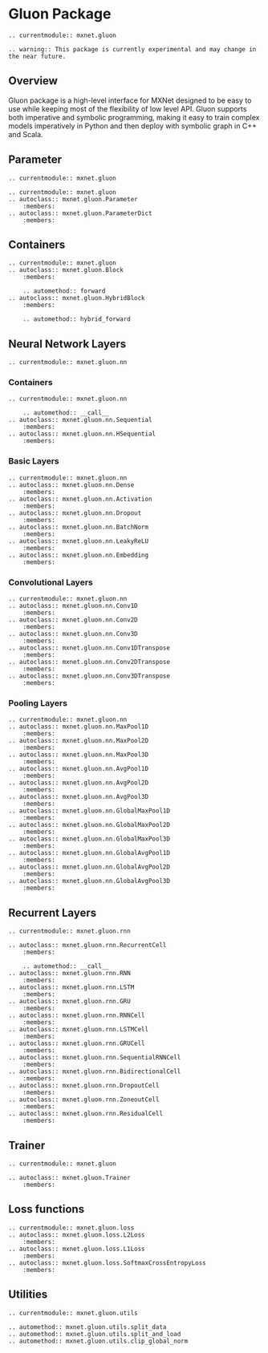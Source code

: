 # Gluon Package


```eval_rst
.. currentmodule:: mxnet.gluon
```

```eval_rst
.. warning:: This package is currently experimental and may change in the near future.
```

<script type="text/javascript" src='../../_static/js/auto_module_index.js'></script>

## Overview

Gluon package is a high-level interface for MXNet designed to be easy to use while
keeping most of the flexibility of low level API. Gluon supports both imperative
and symbolic programming, making it easy to train complex models imperatively
in Python and then deploy with symbolic graph in C++ and Scala.

## Parameter

```eval_rst
.. currentmodule:: mxnet.gluon
```


```eval_rst
.. currentmodule:: mxnet.gluon
.. autoclass:: mxnet.gluon.Parameter
    :members:
.. autoclass:: mxnet.gluon.ParameterDict
    :members:
```


## Containers

```eval_rst
.. currentmodule:: mxnet.gluon
.. autoclass:: mxnet.gluon.Block
    :members:

    .. automethod:: forward
.. autoclass:: mxnet.gluon.HybridBlock
    :members:

    .. automethod:: hybrid_forward
```

## Neural Network Layers

```eval_rst
.. currentmodule:: mxnet.gluon.nn
```

### Containers


```eval_rst
.. currentmodule:: mxnet.gluon.nn

    .. automethod:: __call__
.. autoclass:: mxnet.gluon.nn.Sequential
    :members:
.. autoclass:: mxnet.gluon.nn.HSequential
    :members:
```


### Basic Layers


```eval_rst
.. currentmodule:: mxnet.gluon.nn  
.. autoclass:: mxnet.gluon.nn.Dense
    :members:
.. autoclass:: mxnet.gluon.nn.Activation
    :members:
.. autoclass:: mxnet.gluon.nn.Dropout
    :members:
.. autoclass:: mxnet.gluon.nn.BatchNorm
    :members:
.. autoclass:: mxnet.gluon.nn.LeakyReLU
    :members:
.. autoclass:: mxnet.gluon.nn.Embedding
    :members:
```


### Convolutional Layers


```eval_rst
.. currentmodule:: mxnet.gluon.nn  
.. autoclass:: mxnet.gluon.nn.Conv1D
    :members:
.. autoclass:: mxnet.gluon.nn.Conv2D
    :members:
.. autoclass:: mxnet.gluon.nn.Conv3D
    :members:
.. autoclass:: mxnet.gluon.nn.Conv1DTranspose
    :members:
.. autoclass:: mxnet.gluon.nn.Conv2DTranspose
    :members:
.. autoclass:: mxnet.gluon.nn.Conv3DTranspose
    :members:
```



### Pooling Layers


```eval_rst
.. currentmodule:: mxnet.gluon.nn
.. autoclass:: mxnet.gluon.nn.MaxPool1D
    :members:
.. autoclass:: mxnet.gluon.nn.MaxPool2D
    :members:
.. autoclass:: mxnet.gluon.nn.MaxPool3D
    :members:
.. autoclass:: mxnet.gluon.nn.AvgPool1D
    :members:
.. autoclass:: mxnet.gluon.nn.AvgPool2D
    :members:
.. autoclass:: mxnet.gluon.nn.AvgPool3D
    :members:
.. autoclass:: mxnet.gluon.nn.GlobalMaxPool1D
    :members:
.. autoclass:: mxnet.gluon.nn.GlobalMaxPool2D
    :members:
.. autoclass:: mxnet.gluon.nn.GlobalMaxPool3D
    :members:
.. autoclass:: mxnet.gluon.nn.GlobalAvgPool1D
    :members:
.. autoclass:: mxnet.gluon.nn.GlobalAvgPool2D
    :members:
.. autoclass:: mxnet.gluon.nn.GlobalAvgPool3D
    :members:
```



## Recurrent Layers

```eval_rst
.. currentmodule:: mxnet.gluon.rnn
```


```eval_rst
.. autoclass:: mxnet.gluon.rnn.RecurrentCell
    :members:

    .. automethod:: __call__
.. autoclass:: mxnet.gluon.rnn.RNN
    :members:
.. autoclass:: mxnet.gluon.rnn.LSTM
    :members:
.. autoclass:: mxnet.gluon.rnn.GRU
    :members:
.. autoclass:: mxnet.gluon.rnn.RNNCell
    :members:
.. autoclass:: mxnet.gluon.rnn.LSTMCell
    :members:
.. autoclass:: mxnet.gluon.rnn.GRUCell
    :members:
.. autoclass:: mxnet.gluon.rnn.SequentialRNNCell
    :members:
.. autoclass:: mxnet.gluon.rnn.BidirectionalCell
    :members:
.. autoclass:: mxnet.gluon.rnn.DropoutCell
    :members:
.. autoclass:: mxnet.gluon.rnn.ZoneoutCell
    :members:
.. autoclass:: mxnet.gluon.rnn.ResidualCell
    :members:
```


## Trainer

```eval_rst
.. currentmodule:: mxnet.gluon
```


```eval_rst
.. autoclass:: mxnet.gluon.Trainer
    :members:
```


## Loss functions

```eval_rst
.. currentmodule:: mxnet.gluon.loss
.. autoclass:: mxnet.gluon.loss.L2Loss
    :members:
.. autoclass:: mxnet.gluon.loss.L1Loss
    :members:
.. autoclass:: mxnet.gluon.loss.SoftmaxCrossEntropyLoss
    :members:
```

## Utilities

```eval_rst
.. currentmodule:: mxnet.gluon.utils
```


```eval_rst
.. automethod:: mxnet.gluon.utils.split_data
.. automethod:: mxnet.gluon.utils.split_and_load
.. automethod:: mxnet.gluon.utils.clip_global_norm
```

<script>auto_index("api-reference");</script>
